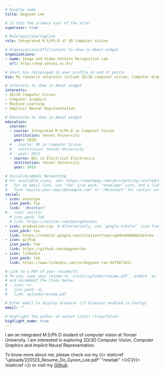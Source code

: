 ```yaml
---
# Display name
title: Dogyoon Lee

# Is this the primary user of the site?
superuser: true

# Role/position/tagline
role: Integrated M.S/Ph.D of 3D Computer Vision

# Organizations/Affiliations to show in About widget
organizations:
- name: Image and Video Pattern Recognition Lab
  url: http://mvp.yonsei.ac.kr/

# Short bio (displayed in user profile at end of posts)
bio: My research interests include 2D/3D computer vision, Computer Graphics and Machine Learning.

# Interests to show in About widget
interests:
- 2D/3D Computer Vision
- Computer Graphics
- Machine Learning
- Implicit Neural Representation

# Education to show in About widget
education:
  courses:
  - course: Integrated M.S/Ph.D in Computer Vision
    institution: Yonsei University
    year: 2019~
  # - course: MS in Computer Vision
  #   institution: Yonsei University
  #   year: 2021
  - course: BSc in Electrical Electronics
    institution: Yonsei University
    year: 2019

# Social/Academic Networking
# For available icons, see: https://wowchemy.com/docs/getting-started/page-builder/#icons
#   For an email link, use "fas" icon pack, "envelope" icon, and a link in the
#   form "mailto:your-email@example.com" or "/#contact" for contact widget.
social:
- icon: envelope
  icon_pack: fas
  link: '/#contact'
# - icon: twitter
  # icon_pack: fab
  # link: https://twitter.com/GeorgeCushen
- icon: graduation-cap  # Alternatively, use `google-scholar` icon from `ai` icon pack
  icon_pack: fas
  link: https://scholar.google.com/citations?user=gX4ko0IAAAAJ&hl=ko
- icon: github
  icon_pack: fab
  link: https://github.com/dogyoonlee
- icon: linkedin
  icon_pack: fab
  link: https://www.linkedin.com/in/dogyoon-lee-9475b71b2/

# Link to a PDF of your resume/CV.
# To use: copy your resume to `static/uploads/resume.pdf`, enable `ai` icons in `params.toml`, 
# and uncomment the lines below.
# - icon: cv
#   icon_pack: ai
#   link: uploads/resume.pdf

# Enter email to display Gravatar (if Gravatar enabled in Config)
email: ""

# Highlight the author in author lists? (true/false)
highlight_name: true
---
```


I am an integrated M.S/Ph.D student of computer vision at Yonsei University. I am interested in exploring 2D/3D Computer Vision, Computer Graphics and Implicit Neural Representation.

To know more about me, please check out my {{< staticref "uploads/220123_Resume_Do_Gyoon_Lee.pdf" "newtab" >}}CV{{< /staticref >}}
 or visit my [Github](https://github.com/dogyoonlee).

<!-- {{< icon name="download" pack="fas" >}} Download my {{< staticref "uploads/220123_Resume_Do_Gyoon_Lee.pdf" "newtab" >}}resumé{{< /staticref >}}. -->

